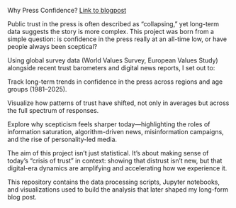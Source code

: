 Why Press Confidence? [Link to blogpost](https://medium.com/@darrenbig/global-distrust-in-the-press-a-never-before-seen-crisis-e9b604ab6bdf)

Public trust in the press is often described as “collapsing,” yet long-term data suggests the story is more complex. This project was born from a simple question: is confidence in the press really at an all-time low, or have people always been sceptical?

Using global survey data (World Values Survey, European Values Study) alongside recent trust barometers and digital news reports, I set out to:

Track long-term trends in confidence in the press across regions and age groups (1981–2025).

Visualize how patterns of trust have shifted, not only in averages but across the full spectrum of responses.

Explore why scepticism feels sharper today—highlighting the roles of information saturation, algorithm-driven news, misinformation campaigns, and the rise of personality-led media.

The aim of this project isn’t just statistical. It’s about making sense of today’s “crisis of trust” in context: showing that distrust isn’t new, but that digital-era dynamics are amplifying and accelerating how we experience it.

This repository contains the data processing scripts, Jupyter notebooks, and visualizations used to build the analysis that later shaped my long-form blog post.
